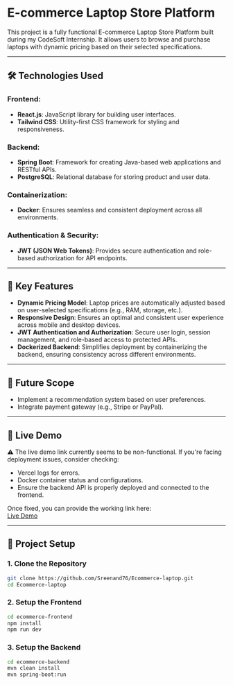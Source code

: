 # E-commerce Laptop Store Platform

This project is a fully functional E-commerce Laptop Store Platform built during my CodeSoft Internship. It allows users to browse and purchase laptops with dynamic pricing based on their selected specifications.

---

## 🛠️ Technologies Used

### Frontend:
- **React.js**: JavaScript library for building user interfaces.
- **Tailwind CSS**: Utility-first CSS framework for styling and responsiveness.

### Backend:
- **Spring Boot**: Framework for creating Java-based web applications and RESTful APIs.
- **PostgreSQL**: Relational database for storing product and user data.

### Containerization:
- **Docker**: Ensures seamless and consistent deployment across all environments.

### Authentication & Security:
- **JWT (JSON Web Tokens)**: Provides secure authentication and role-based authorization for API endpoints.

---

## 🎯 Key Features

- **Dynamic Pricing Model**: Laptop prices are automatically adjusted based on user-selected specifications (e.g., RAM, storage, etc.).
- **Responsive Design**: Ensures an optimal and consistent user experience across mobile and desktop devices.
- **JWT Authentication and Authorization**: Secure user login, session management, and role-based access to protected APIs.
- **Dockerized Backend**: Simplifies deployment by containerizing the backend, ensuring consistency across different environments.

---

## 🔮 Future Scope

- Implement a recommendation system based on user preferences.
- Integrate payment gateway (e.g., Stripe or PayPal).

---

## 🚀 Live Demo

⚠️ The live demo link currently seems to be non-functional. If you're facing deployment issues, consider checking:
- Vercel logs for errors.
- Docker container status and configurations.
- Ensure the backend API is properly deployed and connected to the frontend.

Once fixed, you can provide the working link here:  
[Live Demo](https://prismtech7-laptops.vercel.app/)

---

## 📂 Project Setup

### **1. Clone the Repository**
```bash
git clone https://github.com/Sreenand76/Ecommerce-laptop.git
cd Ecommerce-laptop
```
### **2. Setup the Frontend**
```bash
cd ecommerce-frontend
npm install
npm run dev
```
### **3. Setup the Backend**
```bash
cd ecommerce-backend
mvn clean install
mvn spring-boot:run
```


 
